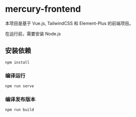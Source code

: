 # mercury-frontend

本项目是基于 Vue.js, TailwindCSS 和 Element-Plus 的前端项目。

在运行前，需要安装 Node.js

## 安装依赖

```
npm install
```

### 编译运行

```
npm run serve
```

### 编译发布版本

```
npm run build
```

